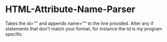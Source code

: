 # HTML-Attribute-Name-Parser
Takes the id="" and appends name="" to the line provided. Alter any if statements that don't match your format, for instance the td is my program specific.
